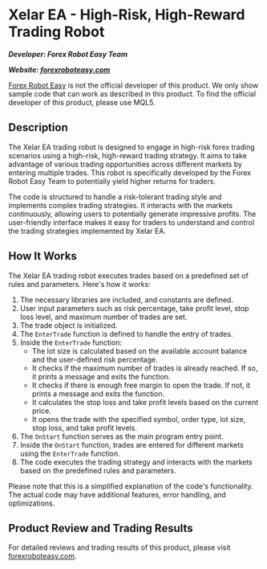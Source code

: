 # Xelar EA - High-Risk, High-Reward Trading Robot

***Developer: Forex Robot Easy Team***

***Website: [forexroboteasy.com](https://forexroboteasy.com/forex-robot-review/xelar-ea-review-high-risk-high-profit-forex-trading/)***

[Forex Robot Easy](https://forexroboteasy.com) is not the official developer of this product. We only show sample code that can work as described in this product. To find the official developer of this product, please use MQL5.

## Description

The Xelar EA trading robot is designed to engage in high-risk forex trading scenarios using a high-risk, high-reward trading strategy. It aims to take advantage of various trading opportunities across different markets by entering multiple trades. This robot is specifically developed by the Forex Robot Easy Team to potentially yield higher returns for traders.

The code is structured to handle a risk-tolerant trading style and implements complex trading strategies. It interacts with the markets continuously, allowing users to potentially generate impressive profits. The user-friendly interface makes it easy for traders to understand and control the trading strategies implemented by Xelar EA.

## How It Works

The Xelar EA trading robot executes trades based on a predefined set of rules and parameters. Here's how it works:

1. The necessary libraries are included, and constants are defined.
2. User input parameters such as risk percentage, take profit level, stop loss level, and maximum number of trades are set.
3. The trade object is initialized.
4. The `EnterTrade` function is defined to handle the entry of trades.
5. Inside the `EnterTrade` function:
   - The lot size is calculated based on the available account balance and the user-defined risk percentage.
   - It checks if the maximum number of trades is already reached. If so, it prints a message and exits the function.
   - It checks if there is enough free margin to open the trade. If not, it prints a message and exits the function.
   - It calculates the stop loss and take profit levels based on the current price.
   - It opens the trade with the specified symbol, order type, lot size, stop loss, and take profit levels.
6. The `OnStart` function serves as the main program entry point.
7. Inside the `OnStart` function, trades are entered for different markets using the `EnterTrade` function.
8. The code executes the trading strategy and interacts with the markets based on the predefined rules and parameters.

Please note that this is a simplified explanation of the code's functionality. The actual code may have additional features, error handling, and optimizations.

## Product Review and Trading Results

For detailed reviews and trading results of this product, please visit [forexroboteasy.com](https://forexroboteasy.com/forex-robot-review/xelar-ea-review-high-risk-high-profit-forex-trading/).
